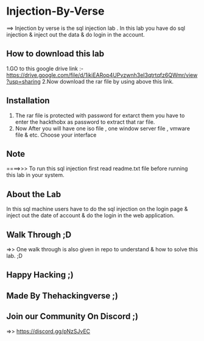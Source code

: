 # Injection-By-Verse
 ==> Injection by verse is the sql injection lab . In this lab you have do sql injection &amp; inject out the data &amp; do login in the account. 

## How to download this lab
1.GO to this google drive link :- https://drive.google.com/file/d/1ikiEARop4UPvzwnh3eI3qtrtqfz6QWmr/view?usp=sharing 
2.Now download the rar file by using above this link.

## Installation 
1. The rar file is protected with password for extarct them you have to enter the hackthobx as password to extract that rar file.
2. Now After you will have one iso file , one window server file , vmware file & etc. Choose your interface 

## Note
====>>> To run this sql injection first read readme.txt file before running this lab in your system.

## About the Lab
In this sql machine users have to do the sql injection on the login page & inject out the date of account & do the login in the web application.
## Walk Through ;D
=>> One walk through is also given in repo to understand & how to solve this lab. ;D


## Happy Hacking ;)


##  Made By Thehackingverse ;)



## Join our Community On Discord ;)
=>> https://discord.gg/pNzSJvEC 
